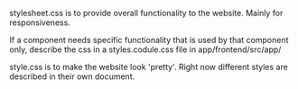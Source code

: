 stylesheet.css is to provide overall functionality to the website. Mainly for responsiveness.

If a component needs specific functionality that is used by that component only, describe the css in a styles.codule.css file in app/frontend/src/app/<The page name>

style<The style name>.css is to make the website look 'pretty'. Right now different styles are described in their own document.
